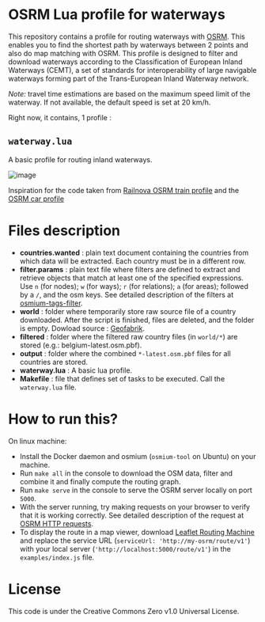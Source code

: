 # OSRM Lua profile for waterways

This repository contains a profile for routing waterways with [OSRM](http://project-osrm.org/). This enables you to find the shortest path by waterways between 2 points and also do map matching with OSRM.
This profile is designed to filter and download waterways according to the Classification of European Inland Waterways (CEMT), a set of standards for interoperability of large navigable waterways forming part of the Trans-European Inland Waterway network. 

*Note:* travel time estimations are based on the maximum speed limit of the waterway. If not available, the default speed is set at 20 km/h.

Right now, it contains, 1 profile :

## `waterway.lua`
A basic profile for routing inland waterways.

![image](https://github.com/ESTAT/waterways/assets/84136306/6f93c7b2-ba8a-46ce-9c86-3286f1fe84b7)


Inspiration for the code taken from [Railnova OSRM train profile](https://github.com/railnova/osrm-train-profile) and the [OSRM car profile](https://github.com/Project-OSRM/osrm-backend/blob/master/profiles/car.lua)

# Files description

- **countries.wanted** : plain text document containing the countries from which data will be extracted. Each country must be in a different row.
- **filter.params** : plain text file where filters are defined to extract and retrieve objects that match at least one of the specified expressions. Use `n` (for nodes); `w` (for ways); `r` (for relations); `a` (for areas); followed by a `/`, and the osm keys. See detailed description of the filters at [osmium-tags-filter](https://docs.osmcode.org/osmium/latest/osmium-tags-filter.html).
- **world** : folder where temporarily store raw source file of a country downloaded. After the script is finished, files are deleted, and the folder is empty. Dowload source : [Geofabrik](https://download.geofabrik.de/). 
- **filtered** : folder where the filtered raw country files (in `world/*`) are stored (e.g.: belgium-latest.osm.pbf).
- **output** : folder where the combined `*-latest.osm.pbf` files for all countries are stored.
- **waterway.lua** : A basic lua profile.
- **Makefile** : file that defines set of tasks to be executed. Call the `waterway.lua` file.


# How to run this?

On linux machine:
- Install the Docker daemon and osmium (`osmium-tool` on Ubuntu) on your machine.
- Run `make all` in the console to download the OSM data, filter and combine it and finally compute the routing graph.
- Run `make serve` in the console to serve the OSRM server locally on port `5000`.
- With the server running, try making requests on your browser to verify that it is working correctly. See detailed description of the request at [OSRM HTTP requests](https://project-osrm.org/docs/v5.10.0/api/#general-options).
- To display the route in a map viewer, download [Leaflet Routing Machine](https://www.liedman.net/leaflet-routing-machine/) and replace the service URL (`serviceUrl: 'http://my-osrm/route/v1'`) with your local server (`'http://localhost:5000/route/v1'`) in the `examples/index.js` file.

# License

This code is under the Creative Commons Zero v1.0 Universal License.
